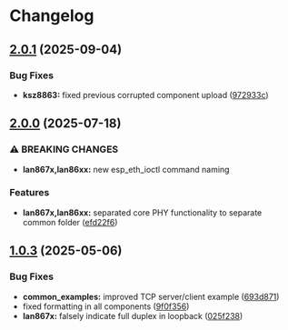 # Changelog

## [2.0.1](https://github.com/espressif/esp-eth-drivers/compare/lan867x@v2.0.0...lan867x@v2.0.1) (2025-09-04)


### Bug Fixes

* **ksz8863:** fixed previous corrupted component upload ([972933c](https://github.com/espressif/esp-eth-drivers/commit/972933c0c907415fef26d3a1e5cda321b62834f7))

## [2.0.0](https://github.com/espressif/esp-eth-drivers/compare/lan867x@v1.0.3...lan867x@v2.0.0) (2025-07-18)


### ⚠ BREAKING CHANGES

* **lan867x,lan86xx:** new esp_eth_ioctl command naming

### Features

* **lan867x,lan86xx:** separated core PHY functionality to separate common folder ([efd22f6](https://github.com/espressif/esp-eth-drivers/commit/efd22f650415d80a61340a6627db9514e72770c5))

## [1.0.3](https://github.com/espressif/esp-eth-drivers/compare/lan867x@v1.0.2...lan867x@v1.0.3) (2025-05-06)


### Bug Fixes

* **common_examples:** improved TCP server/client example ([693d871](https://github.com/espressif/esp-eth-drivers/commit/693d871422a530c87f2e4caf941bd3cbd4812758))
* fixed formatting in all components ([9f0f356](https://github.com/espressif/esp-eth-drivers/commit/9f0f356a4b1402c6c19787619288e0f84310464a))
* **lan867x:** falsely indicate full duplex in loopback ([025f238](https://github.com/espressif/esp-eth-drivers/commit/025f2386f77d97cc5c2b16c4d9b21575014e99fb))
